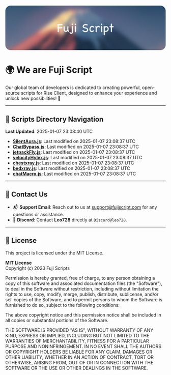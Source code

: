 ![Banner](.github/b.webp)

# 🌍 **We are Fuji Script**

Our global team of developers is dedicated to creating powerful, open-source scripts for Rise Client, designed to enhance your experience and unlock new possibilities! 🌟

---
<!-- SCRIPTS_NAVIGATION_START -->
## 📂 **Scripts Directory Navigation**

**Last Updated**: 2025-01-07 23:08:40 UTC

- **[SilentAura.js](scripts/SilentAura.js)**: Last modified on 2025-01-07 23:08:37 UTC
- **[ChatBypass.js](scripts/ChatBypass.js)**: Last modified on 2025-01-07 23:08:37 UTC
- **[jetpackFly.js](scripts/jetpackFly.js)**: Last modified on 2025-01-07 23:08:37 UTC
- **[velocityHylex.js](scripts/velocityHylex.js)**: Last modified on 2025-01-07 23:08:37 UTC
- **[chestxray.js](scripts/chestxray.js)**: Last modified on 2025-01-07 23:08:37 UTC
- **[bedxray.js](scripts/bedxray.js)**: Last modified on 2025-01-07 23:08:37 UTC
- **[chatMacro.js](scripts/chatMacro.js)**: Last modified on 2025-01-07 23:08:37 UTC

<!-- SCRIPTS_NAVIGATION_END -->

---

## 💬 **Contact Us**  
- 📬 **Support Email**: Reach out to us at [support@fujiscript.com](mailto:support@fujiscript.com) for any questions or assistance.  
- 💬 **Discord**: Contact **Leo728** directly at `Discord@leo728`.

---

## 📜 **License**

This project is licensed under the MIT License.  

**MIT License**  
Copyright (c) 2023 Fuji Scripts  

Permission is hereby granted, free of charge, to any person obtaining a copy of this software and associated documentation files (the "Software"), to deal in the Software without restriction, including without limitation the rights to use, copy, modify, merge, publish, distribute, sublicense, and/or sell copies of the Software, and to permit persons to whom the Software is furnished to do so, subject to the following conditions:  

The above copyright notice and this permission notice shall be included in all copies or substantial portions of the Software.  

THE SOFTWARE IS PROVIDED "AS IS", WITHOUT WARRANTY OF ANY KIND, EXPRESS OR IMPLIED, INCLUDING BUT NOT LIMITED TO THE WARRANTIES OF MERCHANTABILITY, FITNESS FOR A PARTICULAR PURPOSE AND NONINFRINGEMENT. IN NO EVENT SHALL THE AUTHORS OR COPYRIGHT HOLDERS BE LIABLE FOR ANY CLAIM, DAMAGES OR OTHER LIABILITY, WHETHER IN AN ACTION OF CONTRACT, TORT OR OTHERWISE, ARISING FROM, OUT OF OR IN CONNECTION WITH THE SOFTWARE OR THE USE OR OTHER DEALINGS IN THE SOFTWARE.  

